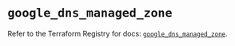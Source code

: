 # `google_dns_managed_zone`

Refer to the Terraform Registry for docs: [`google_dns_managed_zone`](https://registry.terraform.io/providers/hashicorp/google-beta/6.23.0/docs/resources/google_dns_managed_zone).
